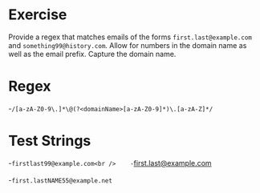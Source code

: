 # Exercise
Provide a regex that matches emails of the forms `first.last@example.com` and `something99@history.com`. Allow for numbers in the domain name as well as the email prefix. Capture the domain name.

# Regex
-`/[a-zA-Z0-9\.]*\@(?<domainName>[a-zA-Z0-9]*)\.[a-zA-Z]*/`


# Test Strings
-`firstlast99@example.com<br />   
-`first.last@example.com<br />  
-`first.lastNAME55@example.net`
